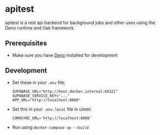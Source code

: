 # apitest

apitest is a rest api backend for background jobs and other uses using the
Deno runtime and Oak framework.

## Prerequisites

- Make sure you have
  [Deno](https://deno.land/manual@v1.29.1/getting_started/installation)
  installed for development

## Development

- Set these in your `.env` file:
  ```
  SUPABASE_URL="http://host.docker.internal:64321"
  SUPABASE_SERVICE_KEY="..."
  APP_URL="http://localhost:8080"
  ```

- Set this in your `.env.local` file in uitest:
  ```
  COMASYNC_URL='http://localhost:8080'
  ```
- Run using `docker-compose up --build`

